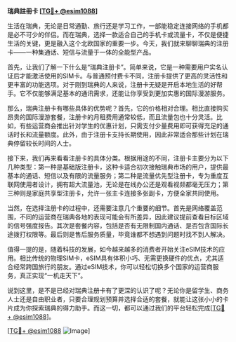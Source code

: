 **瑞典註冊卡 [[TG💪+ @esim1088](https://t.me/s/esim1088)]**

生活在瑞典，无论是日常通勤、旅行还是学习工作，一部能稳定连接网络的手机都是必不可少的伴侣。而在瑞典，选择一款适合自己的手机卡或流量卡，不仅是便捷生活的关键，更是融入这个北欧国家的重要一步。今天，我们就来聊聊瑞典的注册卡——一种集通话、短信与流量于一体的全能型产品。

首先，让我们了解一下什么是“瑞典注册卡”。简单来说，它是一种需要用户实名认证后才能激活使用的SIM卡。与普通预付费卡不同，注册卡提供了更高的灵活性和更丰富的功能选项。对于刚到瑞典的人来说，注册卡无疑是开启本地生活的好帮手。它不仅能够满足基本的通讯需求，还能让你享受到更加实惠的国际漫游服务。

那么，瑞典注册卡有哪些具体的优势呢？首先，它的价格相对合理。相比直接购买昂贵的国际漫游套餐，注册卡的月租费用通常较低，而且流量包也十分灵活。比如，有些运营商会推出针对学生的优惠计划，只需支付少量费用即可获得充足的通话时长和流量额度。此外，由于注册卡支持长期使用，因此非常适合那些计划在瑞典停留较长时间的人士。

接下来，我们再来看看注册卡的具体分类。根据用途的不同，注册卡主要分为以下几种类型：第一种是基础版注册卡，这种卡适合初次接触瑞典市场的用户，提供最基本的通话、短信以及有限的流量服务；第二种是流量优先型注册卡，专为重度互联网使用者设计，拥有超大流量池，无论是在线办公还是观看视频都毫无压力；第三种则是家庭共享型注册卡，允许一张主卡连接多张副卡，方便全家共同使用。

当然，在选择注册卡的过程中，还需要注意几个重要的细节。首先是网络覆盖范围，不同的运营商在瑞典各地的表现可能会有所差异，因此建议提前查看目标区域的信号强度报告。其次是套餐内容，包括是否有无限制国内通话、是否包含国际长途拨打权限等。最后则是售后服务质量，毕竟谁都不想遇到问题时找不到人解决。

值得一提的是，随着科技的发展，如今越来越多的消费者开始关注eSIM技术的应用。相比传统的物理SIM卡，eSIM具有体积小巧、无需更换硬件的优点，尤其适合经常跨国旅行的朋友。通过eSIM技术，你可以轻松切换多个国家的运营商服务，真正实现“一机走天下”。

说到这里，是不是已经对瑞典注册卡有了更深的认识了呢？无论你是留学生、商务人士还是自由职业者，只要合理规划预算并选择合适的套餐，就能让这张小小的卡片成为你探索瑞典的得力助手。而这一切，都可以通过我们的平台轻松完成[[TG💪+ @esim1088](https://t.me/s/esim1088)]。

[[TG💪+ @esim1088](https://t.me/s/esim1088) ![Image](https://i.postimg.cc/4NQfJmqS/Snipaste-2025-05-13-00-14-12.png)]